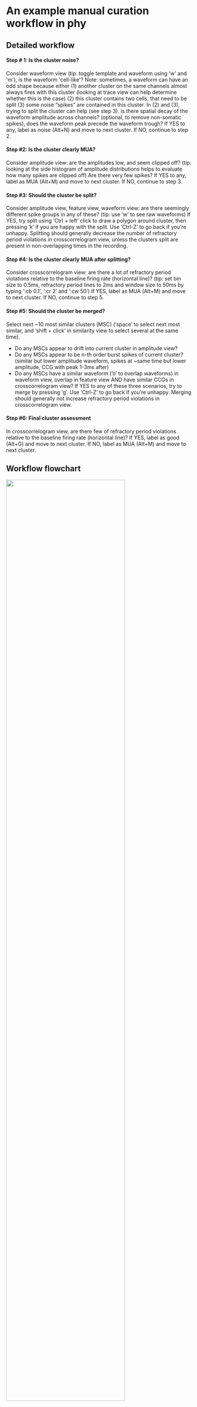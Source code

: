 # An example manual curation workflow in phy 

## Detailed workflow

#### Step # 1: Is the cluster noise?

Consider waveform view (tip: toggle template and waveform using 'w' and 'm'),
 is the waveform 'cell-like'?
    Note: sometimes, a waveform can have an odd shape because either (1) another cluster on the same channels almost always fires with this cluster (looking at trace view can help determine whether this is the case) (2) this cluster contains two cells, that need to be split (3) some noise “spikes” are contained in this cluster. In (2) and (3), trying to split the cluster can help (see step 3). 
 is there spatial decay of the waveform amplitude across channels?
(optional, to remove non-somatic spikes), does the waveform peak precede the waveform trough?
If YES to any, label as noise (Alt+N) and move to next cluster.
If NO, continue to step 2. 

#### Step #2: Is the cluster clearly MUA?

Consider amplitude view: are the amplitudes low, and seem clipped off? (tip: looking at the side histogram of amplitude distributions helps to evaluate how many spikes are clipped off)
 Are there very few spikes? 
If YES to any, label as MUA (Alt+M) and move to next cluster.
If NO, continue to step 3.

#### Step #3: Should the cluster be split?

Consider amplitude view, feature view, waveform view: are there seemingly different spike groups in any of these? (tip: use ‘w’ to see raw waveforms)
If YES, try split using ‘Ctrl + left’ click to draw a polygon around cluster, then pressing ‘k’ if you are happy with the split. Use ‘Ctrl-Z’ to go back if you’re unhappy. Splitting should generally decrease the number of refractory period violations in crosscorrelogram view, unless the clusters split are present in non-overlapping times in the recording.
    
#### Step #4: Is the cluster clearly MUA after splitting?

Consider crosscorrelogram view: are there a lot of refractory period violations relative to the baseline firing rate (horizontal line)? (tip: set bin size to 0.5ms, refractory period lines to 2ms and window size to 50ms by typing ‘:cb 0.1’, ‘:cr 2’ and ‘:cw 50’)
If YES, label as MUA (Alt+M) and move to next cluster.
If NO, continue to step 5.

#### Step #5: Should the cluster be merged?

Select next ~10 most similar clusters (MSC) (‘space’ to select next most similar, and ‘shift + click’ in similarity view to select several at the same time). 
- Do any MSCs appear to drift into current cluster in amplitude view? 
- Do any MSCs appear to be n-th order burst spikes of current cluster? (similar but lower amplitude waveform, spikes at ~same time but lower amplitude, CCG with peak 1-3ms after)
- Do any MSCs have a similar waveform (‘o’ to overlap waveforms) in waveform view, overlap in feature view AND have similar CCGs in crosscorrelogram view?
If YES to any of these three scenarios, try to merge by pressing ‘g’. Use ‘Ctrl-Z’ to go back if you’re unhappy. Merging should generally not increase refractory period violations in crosscorrelogram view. 

#### Step #6: Final cluster assessment

In crosscorrelogram view, are there few of refractory period violations relative to the baseline firing rate (horizontal line)?
If YES,  label as good (Alt+G) and move to next cluster.
If NO, label as MUA (Alt+M) and move to next cluster.

## Workflow flowchart

<img src="https://github.com/Julie-Fabre/bombcell/blob/master/images/phyWorflow.png" width=80% height=80%>

## Examples

#### Good waveforms

<img src="https://github.com/Julie-Fabre/bombcell/blob/master/images/goodWaveforms.png" width=80% height=80%>

#### Bad waveforms

<img src="https://github.com/Julie-Fabre/bombcell/blob/master/images/badWaveforms.png" width=80% height=80%>

